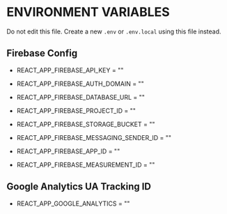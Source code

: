 # ENVIRONMENT VARIABLES

Do not edit this file. Create a new `.env` or `.env.local` using this file instead.

## Firebase Config

- REACT_APP_FIREBASE_API_KEY = ""

- REACT_APP_FIREBASE_AUTH_DOMAIN = ""

- REACT_APP_FIREBASE_DATABASE_URL = ""

- REACT_APP_FIREBASE_PROJECT_ID = ""

- REACT_APP_FIREBASE_STORAGE_BUCKET = ""

- REACT_APP_FIREBASE_MESSAGING_SENDER_ID = ""

- REACT_APP_FIREBASE_APP_ID = ""

- REACT_APP_FIREBASE_MEASUREMENT_ID = ""

## Google Analytics UA Tracking ID

- REACT_APP_GOOGLE_ANALYTICS = ""
